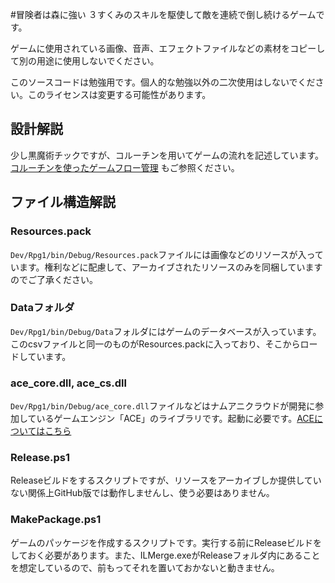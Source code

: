 #冒険者は森に強い
３すくみのスキルを駆使して敵を連続で倒し続けるゲームです。

ゲームに使用されている画像、音声、エフェクトファイルなどの素材をコピーして別の用途に使用しないでください。

このソースコードは勉強用です。個人的な勉強以外の二次使用はしないでください。このライセンスは変更する可能性があります。

## 設計解説

少し黒魔術チックですが、コルーチンを用いてゲームの流れを記述しています。
[コルーチンを使ったゲームフロー管理](https://github.com/NumAniCloud/StrongAdventurer/blob/master/Description/Coroutine.md) もご参照ください。

## ファイル構造解説

### Resources.pack

`Dev/Rpg1/bin/Debug/Resources.pack`ファイルには画像などのリソースが入っています。権利などに配慮して、アーカイブされたリソースのみを同梱していますのでご了承ください。

### Dataフォルダ

`Dev/Rpg1/bin/Debug/Data`フォルダにはゲームのデータベースが入っています。このcsvファイルと同一のものがResources.packに入っており、そこからロードしています。

### ace_core.dll, ace_cs.dll

`Dev/Rpg1/bin/Debug/ace_core.dll`ファイルなどはナムアニクラウドが開発に参加しているゲームエンジン「ACE」のライブラリです。起動に必要です。[ACEについてはこちら](https://github.com/ac-engine/amusement-creators-engine/blob/master/Document/Index.md)

### Release.ps1

Releaseビルドをするスクリプトですが、リソースをアーカイブしか提供していない関係上GitHub版では動作しませんし、使う必要はありません。

### MakePackage.ps1

ゲームのパッケージを作成するスクリプトです。実行する前にReleaseビルドをしておく必要があります。また、ILMerge.exeがReleaseフォルダ内にあることを想定しているので、前もってそれを置いておかないと動きません。
